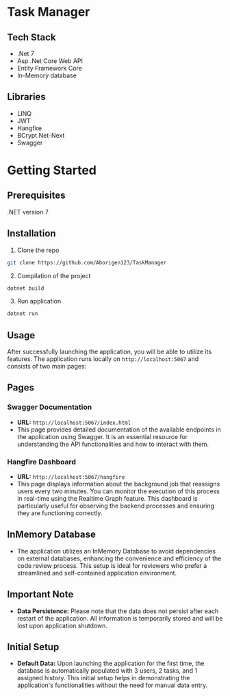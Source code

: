 Task Manager
=====================

Tech Stack
-----------------------------------
* .Net 7
* Asp .Net Core Web API
* Entity Framework Core
* In-Memory database

Libraries
-----------------------------------
* LINQ
* JWT
* Hangfire
* BCrypt.Net-Next
* Swagger

Getting Started
=====================

Prerequisites
-----------------------------------
.NET version 7

Installation
-----------------------------------
1. Clone the repo
```bash
git clone https://github.com/Aborigen123/TaskManager
```
2. Compilation of the project
```bash
dotnet build
```

3. Run application
```bash
dotnet run
```

Usage
-----------------------------------
After successfully launching the application, you will be able to utilize its features. The application runs locally on `http://localhost:5067` and consists of two main pages:

## Pages

### Swagger Documentation
- **URL:** `http://localhost:5067/index.html`
- This page provides detailed documentation of the available endpoints in the application using Swagger. It is an essential resource for understanding the API functionalities and how to interact with them.

### Hangfire Dashboard
- **URL:** `http://localhost:5067/hangfire`
- This page displays information about the background job that reassigns users every two minutes. You can monitor the execution of this process in real-time using the Realtime Graph feature. This dashboard is particularly useful for observing the backend processes and ensuring they are functioning correctly.

## InMemory Database
- The application utilizes an InMemory Database to avoid dependencies on external databases, enhancing the convenience and efficiency of the code review process. This setup is ideal for reviewers who prefer a streamlined and self-contained application environment.

## Important Note
- **Data Persistence:** Please note that the data does not persist after each restart of the application. All information is temporarily stored and will be lost upon application shutdown.

## Initial Setup
- **Default Data:** Upon launching the application for the first time, the database is automatically populated with 3 users, 2 tasks, and 1 assigned history. This initial setup helps in demonstrating the application's functionalities without the need for manual data entry.


